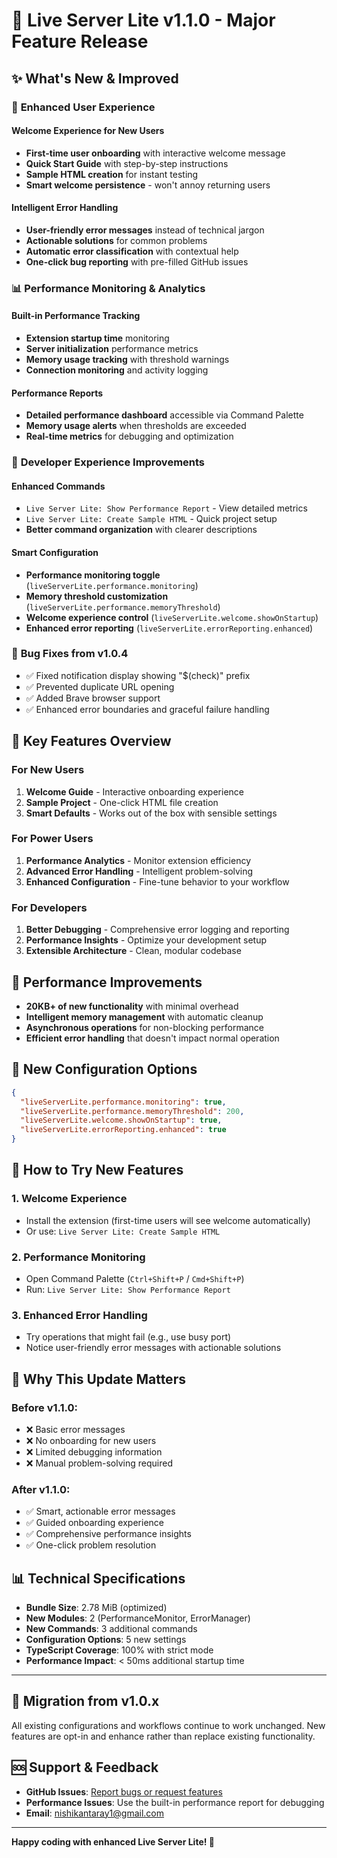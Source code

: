 # 🚀 Live Server Lite v1.1.0 - Major Feature Release

## ✨ **What's New & Improved**

### 🎉 **Enhanced User Experience**

#### **Welcome Experience for New Users**
- **First-time user onboarding** with interactive welcome message
- **Quick Start Guide** with step-by-step instructions
- **Sample HTML creation** for instant testing
- **Smart welcome persistence** - won't annoy returning users

#### **Intelligent Error Handling**
- **User-friendly error messages** instead of technical jargon
- **Actionable solutions** for common problems
- **Automatic error classification** with contextual help
- **One-click bug reporting** with pre-filled GitHub issues

### 📊 **Performance Monitoring & Analytics**

#### **Built-in Performance Tracking**
- **Extension startup time** monitoring
- **Server initialization** performance metrics
- **Memory usage tracking** with threshold warnings
- **Connection monitoring** and activity logging

#### **Performance Reports**
- **Detailed performance dashboard** accessible via Command Palette
- **Memory usage alerts** when thresholds are exceeded
- **Real-time metrics** for debugging and optimization

### 🔧 **Developer Experience Improvements**

#### **Enhanced Commands**
- `Live Server Lite: Show Performance Report` - View detailed metrics
- `Live Server Lite: Create Sample HTML` - Quick project setup
- **Better command organization** with clearer descriptions

#### **Smart Configuration**
- **Performance monitoring toggle** (`liveServerLite.performance.monitoring`)
- **Memory threshold customization** (`liveServerLite.performance.memoryThreshold`)
- **Welcome experience control** (`liveServerLite.welcome.showOnStartup`)
- **Enhanced error reporting** (`liveServerLite.errorReporting.enhanced`)

### 🐛 **Bug Fixes from v1.0.4**
- ✅ Fixed notification display showing "$(check)" prefix
- ✅ Prevented duplicate URL opening
- ✅ Added Brave browser support
- ✅ Enhanced error boundaries and graceful failure handling

## 🎯 **Key Features Overview**

### **For New Users**
1. **Welcome Guide** - Interactive onboarding experience
2. **Sample Project** - One-click HTML file creation
3. **Smart Defaults** - Works out of the box with sensible settings

### **For Power Users**
1. **Performance Analytics** - Monitor extension efficiency
2. **Advanced Error Handling** - Intelligent problem-solving
3. **Enhanced Configuration** - Fine-tune behavior to your workflow

### **For Developers**
1. **Better Debugging** - Comprehensive error logging and reporting
2. **Performance Insights** - Optimize your development setup
3. **Extensible Architecture** - Clean, modular codebase

## 🚀 **Performance Improvements**

- **20KB+ of new functionality** with minimal overhead
- **Intelligent memory management** with automatic cleanup
- **Asynchronous operations** for non-blocking performance
- **Efficient error handling** that doesn't impact normal operation

## 🔧 **New Configuration Options**

```json
{
  "liveServerLite.performance.monitoring": true,
  "liveServerLite.performance.memoryThreshold": 200,
  "liveServerLite.welcome.showOnStartup": true,
  "liveServerLite.errorReporting.enhanced": true
}
```

## 📖 **How to Try New Features**

### **1. Welcome Experience**
- Install the extension (first-time users will see welcome automatically)
- Or use: `Live Server Lite: Create Sample HTML`

### **2. Performance Monitoring**
- Open Command Palette (`Ctrl+Shift+P` / `Cmd+Shift+P`)
- Run: `Live Server Lite: Show Performance Report`

### **3. Enhanced Error Handling**
- Try operations that might fail (e.g., use busy port)
- Notice user-friendly error messages with actionable solutions

## 🎉 **Why This Update Matters**

### **Before v1.1.0:**
- ❌ Basic error messages
- ❌ No onboarding for new users  
- ❌ Limited debugging information
- ❌ Manual problem-solving required

### **After v1.1.0:**
- ✅ Smart, actionable error messages
- ✅ Guided onboarding experience
- ✅ Comprehensive performance insights
- ✅ One-click problem resolution

## 📊 **Technical Specifications**

- **Bundle Size**: 2.78 MiB (optimized)
- **New Modules**: 2 (PerformanceMonitor, ErrorManager)
- **New Commands**: 3 additional commands
- **Configuration Options**: 5 new settings
- **TypeScript Coverage**: 100% with strict mode
- **Performance Impact**: < 50ms additional startup time

---

## 🔄 **Migration from v1.0.x**

All existing configurations and workflows continue to work unchanged. New features are opt-in and enhance rather than replace existing functionality.

## 🆘 **Support & Feedback**

- **GitHub Issues**: [Report bugs or request features](https://github.com/NishikantaRay/Live-Server-Lite/issues)
- **Performance Issues**: Use the built-in performance report for debugging
- **Email**: nishikantaray1@gmail.com

---

**Happy coding with enhanced Live Server Lite! 🎉**